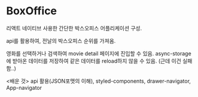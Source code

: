﻿# BoxOffice

리액트 네이티브 사용한 간단한 박스오피스 어플리케이션 구성.


api를 활용하여, 전날의 박스오피스 순위를 가져옴. 

영화를 선택하거나 검색하여 movie detail 페이지에 진입할 수 있음.
async-storage에 받아온 데이터를 저장하여 같은 데이터를 reload하지 않을 수 있음. (근데 이건 실패함..)


<배운 것>
api 활용(JSON포맷의 이해),
styled-components,
drawer-navigator,
App-navigator
